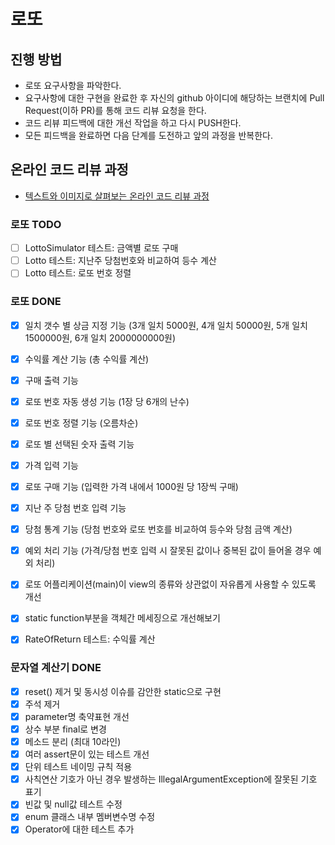 # 로또
## 진행 방법
* 로또 요구사항을 파악한다.
* 요구사항에 대한 구현을 완료한 후 자신의 github 아이디에 해당하는 브랜치에 Pull Request(이하 PR)를 통해 코드 리뷰 요청을 한다.
* 코드 리뷰 피드백에 대한 개선 작업을 하고 다시 PUSH한다.
* 모든 피드백을 완료하면 다음 단계를 도전하고 앞의 과정을 반복한다.

## 온라인 코드 리뷰 과정
* [텍스트와 이미지로 살펴보는 온라인 코드 리뷰 과정](https://github.com/next-step/nextstep-docs/tree/master/codereview)

### 로또 TODO
- [ ] LottoSimulator 테스트: 금액별 로또 구매
- [ ] Lotto 테스트: 지난주 당첨번호와 비교하여 등수 계산
- [ ] Lotto 테스트: 로또 번호 정렬

### 로또 DONE
- [X] 일치 갯수 별 상금 지정 기능 (3개 일치 5000원, 4개 일치 50000원, 5개 일치 1500000원, 6개 일치 2000000000원)
- [X] 수익률 계산 기능 (총 수익률 계산)
- [X] 구매 출력 기능
- [X] 로또 번호 자동 생성 기능 (1장 당 6개의 난수)
- [X] 로또 번호 정렬 기능 (오름차순)
- [X] 로또 별 선택된 숫자 출력 기능
- [X] 가격 입력 기능
- [X] 로또 구매 기능 (입력한 가격 내에서 1000원 당 1장씩 구매)
- [X] 지난 주 당첨 번호 입력 기능
- [X] 당첨 통계 기능 (당첨 번호와 로또 번호를 비교하여 등수와 당첨 금액 계산)
- [X] 예외 처리 기능 (가격/당첨 번호 입력 시 잘못된 값이나 중복된 값이 들어올 경우 예외 처리)
- [X] 로또 어플리케이션(main)이 view의 종류와 상관없이 자유롭게 사용할 수 있도록 개선
- [X] static function부분을 객체간 메세징으로 개선해보기
- [X] RateOfReturn 테스트: 수익률 계산


### 문자열 계산기 DONE
 - [X] reset() 제거 및 동시성 이슈를 감안한 static으로 구현
  - [X] 주석 제거
  - [X] parameter명 축약표현 개선
  - [X] 상수 부분 final로 변경
  - [X] 메소드 분리 (최대 10라인)
  - [X] 여러 assert문이 있는 테스트 개선
  - [X] 단위 테스트 네이밍 규칙 적용
  - [X] 사칙연산 기호가 아닌 경우 발생하는 IllegalArgumentException에 잘못된 기호 표기
  - [X] 빈값 및 null값 테스트 수정
  - [X] enum 클래스 내부 멤버변수명 수정
  - [X] Operator에 대한 테스트 추가
